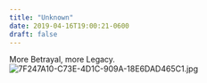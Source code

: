 ```yaml
---
title: "Unknown"
date: 2019-04-16T19:00:21-0600
draft: false
---
```


More Betrayal, more Legacy. ![7F247A10-C73E-4D1C-909A-18E6DAD465C1.jpg](http://ianwhitney.micro.blog/uploads/2019/59eb9979e1.jpg)
